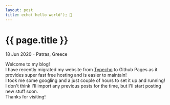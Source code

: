 ```yaml
---
layout: post
title: echo('hello world'); 👋
---
```


{{ page.title }}
================

<p class="meta">18 Jun 2020 - Patras, Greece</p>

Welcome to my blog!  
I have recently migrated my website from [Typecho](https://typecho.org) to Github Pages as it provides super fast free hosting and is easier to maintain!  
I took me some googling and a just couple of hours to set it up and running!  
I don't think I'll import any previous posts for the time, but I'll start posting new stuff soon.  
Thanks for visiting!
